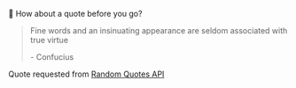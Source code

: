 📣 How about a quote before you go?

> Fine words and an insinuating appearance are seldom associated with true virtue
>
> <p>- Confucius</p>

Quote requested from [Random Quotes API](https://github.com/lukePeavey/quotable)
